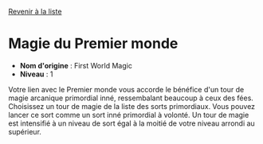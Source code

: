 [Revenir à la liste](list.md)

# Magie du Premier monde

 * **Nom d'origine** : First World Magic
 * **Niveau** : 1


<p>Votre lien avec le Premier monde vous accorde le bénéfice d'un tour de magie arcanique primordial inné, ressembalant beaucoup à ceux des fées. Choisissez un tour de magie de la liste des sorts primordiaux. Vous pouvez lancer ce sort comme un sort inné primordial à volonté. Un tour de magie est intensifié à un niveau de sort égal à la moitié de votre niveau arrondi au supérieur.</p>